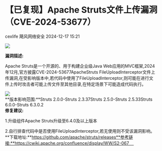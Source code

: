 #  【已复现】Apache Struts文件上传漏洞（CVE-2024-53677）   
cexlife  飓风网络安全   2024-12-17 15:21  
  
![](https://mmbiz.qpic.cn/mmbiz_png/ibhQpAia4xu03F8WAaZJrBhuDjeQtfZT0icbvpJn2ib9OibaDg2IABObc14LmGXk0bTNkMQ3RSacIicjFDeqSlmwH9Pg/640?wx_fmt=png&from=appmsg "")  
  
**漏洞描述:**  
  
Apache Struts是一个开源的、用于构建企业级Java Web应用的MVC框架,2024年12月,官方披露CVE-2024-53677ApacheStruts FileUploadInterceptor文件上传漏洞,在受影响版本中,若代码中使用了FileUploadInterceptor,则可能在进行文件上传时攻击者可能上传文件至其他目录,在特定场景下可能造成代码执行。  
  
![](https://mmbiz.qpic.cn/mmbiz_png/ibhQpAia4xu03F8WAaZJrBhuDjeQtfZT0icVy8tASchIgoumbqYNUnfvKm3foSCSdCtsWK5sb4SQcj5aSsHnJibFUQ/640?wx_fmt=png&from=appmsg "")  
**版本影响范围:**Struts 2.0.0-Struts 2.3.37Struts 2.5.0-Struts 2.5.33Struts 6.0.0-Struts 6.3.0.2  
**修复建议:**  
  
1.升级组件Apache Struts升级至6.4.0及以上版本  
  
2.自行排查代码中是否使用FileUploadInterceptor,若无使用则不受该漏洞影响。  
**下载地址:**https://github.com/apache/struts/releases**参考链接:**https://cwiki.apache.org/confluence/display/WW/S2-067       

